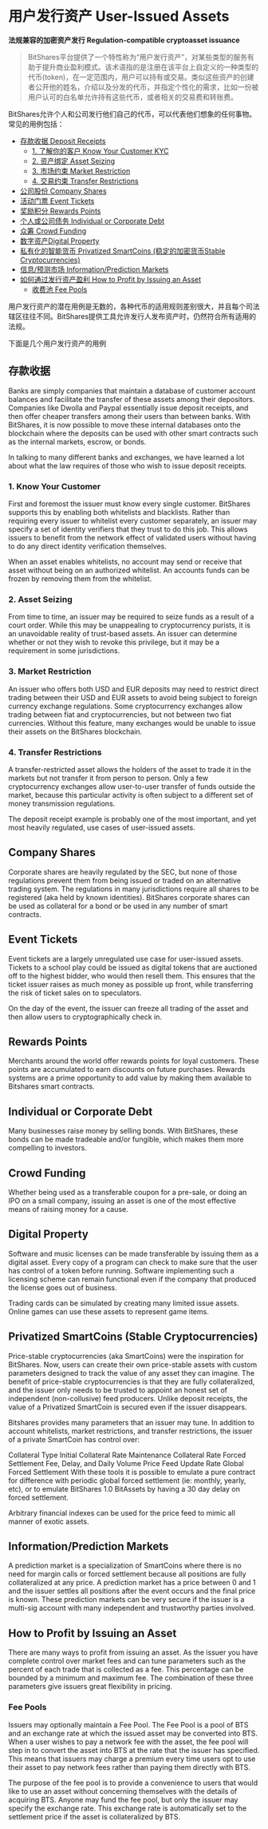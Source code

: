 # 用户发行资产 User-Issued Assets


**法规兼容的加密资产发行 Regulation-compatible cryptoasset issuance**

> BitShares平台提供了一个特性称为“用户发行资产”，对某些类型的服务有助于提升商业盈利模式。该术语指的是注册在该平台上自定义的一种类型的代币(token)，在一定范围内，用户可以持有或交易。类似这些资产的创建者公开他的姓名，介绍以及分发的代币，并指定个性化的需求，比如一份被用户认可的白名单允许持有这些代币，或者相关的交易费和转账费。

BitShares允许个人和公司发行他们自己的代币，可以代表他们想象的任何事物。常见的用例包括：

- [存款收据 Deposit Receipts](#dr)
  - [1. 了解你的客户 Know Your Customer KYC](#1kyc)
  - [2. 资产绑定 Asset Seizing](#2as)
  - [3. 市场约束 Market Restriction](#3mr)
  - [4. 交易约束 Transfer Restrictions](#4rr)
- [公司股份 Company Shares](#cs)
- [活动门票 Event Tickets](#et)
- [奖励积分 Rewards Points](#rp)
- [个人或公司债务 Individual or Corporate Debt](#icd)
- [众筹 Crowd Funding](#cf)
- [数字资产Digital Property](#dp)
- [私有化的智能货币 Privatized SmartCoins (稳定的加密货币Stable Cryptocurrencies)](#ps)
- [信息/预测市场 Information/Prediction Markets](#ipm)
- [如何通过发行资产盈利 How to Profit by Issuing an Asset](#hpis)
  - [收费池 Fee Pools](#fp)

用户发行资产的潜在用例是无数的，各种代币的适用规则差别很大，并且每个司法辖区往往不同。BitShares提供工具允许发行人发布资产时，仍然符合所有适用的法规。

下面是几个用户发行资产的用例

## <span id="Deposit Receipts">存款收据</span>

Banks are simply companies that maintain a database of customer account balances and facilitate the transfer of these assets among their depositors. Companies like Dwolla and Paypal essentially issue deposit receipts, and then offer cheaper transfers among their users than between banks. With BitShares, it is now possible to move these internal databases onto the blockchain where the deposits can be used with other smart contracts such as the internal markets, escrow, or bonds.

In talking to many different banks and exchanges, we have learned a lot about what the law requires of those who wish to issue deposit receipts.

### <span id="1kyc">1. Know Your Customer</span>

First and foremost the issuer must know every single customer. BitShares supports this by enabling both whitelists and blacklists. Rather than requiring every issuer to whitelist every customer separately, an issuer may specify a set of identity verifiers that they trust to do this job. This allows issuers to benefit from the network effect of validated users without having to do any direct identity verification themselves.

When an asset enables whitelists, no account may send or receive that asset without being on an authorized whitelist. An accounts funds can be frozen by removing them from the whitelist.

### <span id="2as">2. Asset Seizing</span>

From time to time, an issuer may be required to seize funds as a result of a court order. While this may be unappealing to cryptocurrency purists, it is an unavoidable reality of trust-based assets. An issuer can determine whether or not they wish to revoke this privilege, but it may be a requirement in some jurisdictions.

### <span id="3mr">3. Market Restriction</span>

An issuer who offers both USD and EUR deposits may need to restrict direct trading between their USD and EUR assets to avoid being subject to foreign currency exchange regulations. Some cryptocurrency exchanges allow trading between fiat and cryptocurrencies, but not between two fiat currencies. Without this feature, many exchanges would be unable to issue their assets on the BitShares blockchain.

### <span id="4tr">4. Transfer Restrictions</span>

A transfer-restricted asset allows the holders of the asset to trade it in the markets but not transfer it from person to person. Only a few cryptocurrency exchanges allow user-to-user transfer of funds outside the market, because this particular activity is often subject to a different set of money transmission regulations.

The deposit receipt example is probably one of the most important, and yet most heavily regulated, use cases of user-issued assets.

## <span id="cs">Company Shares</span>
Corporate shares are heavily regulated by the SEC, but none of those regulations prevent them from being issued or traded on an alternative trading system. The regulations in many jurisdictions require all shares to be registered (aka held by known identities). BitShares corporate shares can be used as collateral for a bond or be used in any number of smart contracts.

## <span id="et">Event Tickets</span>
Event tickets are a largely unregulated use case for user-issued assets. Tickets to a school play could be issued as digital tokens that are auctioned off to the highest bidder, who would then resell them. This ensures that the ticket issuer raises as much money as possible up front, while transferring the risk of ticket sales on to speculators.

On the day of the event, the issuer can freeze all trading of the asset and then allow users to cryptographically check in.

## <span id="rp">Rewards Points</span>
Merchants around the world offer rewards points for loyal customers. These points are accumulated to earn discounts on future purchases. Rewards systems are a prime opportunity to add value by making them available to Bitshares smart contracts.

## <span id="icd">Individual or Corporate Debt</span>
Many businesses raise money by selling bonds. With BitShares, these bonds can be made tradeable and/or fungible, which makes them more compelling to investors.

## <span id="cf">Crowd Funding</span>
Whether being used as a transferable coupon for a pre-sale, or doing an IPO on a small company, issuing an asset is one of the most effective means of raising money for a cause.

## <span id="dp">Digital Property</span>
Software and music licenses can be made transferable by issuing them as a digital asset. Every copy of a program can check to make sure that the user has control of a token before running. Software implementing such a licensing scheme can remain functional even if the company that produced the license goes out of business.

Trading cards can be simulated by creating many limited issue assets. Online games can use these assets to represent game items.

## <span id="ps">Privatized SmartCoins (Stable Cryptocurrencies)</span>
Price-stable cryptocurrencies (aka SmartCoins) were the inspiration for BitShares. Now, users can create their own price-stable assets with custom parameters designed to track the value of any asset they can imagine. The benefit of price-stable cryptocurrencies is that they are fully collateralized, and the issuer only needs to be trusted to appoint an honest set of independent (non-collusive) feed producers. Unlike deposit receipts, the value of a Privatized SmartCoin is secured even if the issuer disappears.

Bitshares provides many parameters that an issuer may tune. In addition to account whitelists, market restrictions, and transfer restrictions, the issuer of a private SmartCoin has control over:

Collateral Type
Initial Collateral Rate
Maintenance Collateral Rate
Forced Settlement Fee, Delay, and Daily Volume
Price Feed Update Rate
Global Forced Settlement
With these tools it is possible to emulate a pure contract for difference with periodic global forced settlement (ie: monthly, yearly, etc), or to emulate BitShares 1.0 BitAssets by having a 30 day delay on forced settlement.

Arbitrary financial indexes can be used for the price feed to mimic all manner of exotic assets.

## <span id="ipm">Information/Prediction Markets</span>
A prediction market is a specialization of SmartCoins where there is no need for margin calls or forced settlement because all positions are fully collateralized at any price. A prediction market has a price between 0 and 1 and the issuer settles all positions after the event occurs and the final price is known. These prediction markets can be very secure if the issuer is a multi-sig account with many independent and trustworthy parties involved.

## <span id="hpia">How to Profit by Issuing an Asset</span>
There are many ways to profit from issuing an asset. As the issuer you have complete control over market fees and can tune parameters such as the percent of each trade that is collected as a fee. This percentage can be bounded by a minimum and maximum fee. The combination of these three parameters give issuers great flexibility in pricing.

### <span id="fp">Fee Pools</span>

Issuers may optionally maintain a Fee Pool. The Fee Pool is a pool of BTS and an exchange rate at which the issued asset may be converted into BTS. When a user wishes to pay a network fee with the asset, the fee pool will step in to convert the asset into BTS at the rate that the issuer has specified. This means that issuers may charge a premium every time users opt to use their asset to pay network fees rather than paying them directly with BTS.

The purpose of the fee pool is to provide a convenience to users that would like to use an asset without concerning themselves with the details of acquiring BTS. Anyone may fund the fee pool, but only the issuer may specify the exchange rate. This exchange rate is automatically set to the settlement price if the asset is collateralized by BTS.
